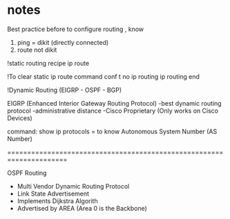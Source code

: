 # notes


Best practice before to configure routing , know 
1. ping = dikit (directly connected)
2. route not dikit 


!static routing recipe
ip route <not directly connected network IP> <subnet mask of NDCN> <Host IP of next hop>


!To clear static ip route command
conf t
 no ip routing
 ip routing
 end


!Dynamic Routing (EIGRP - OSPF - BGP)

EIGRP (Enhanced Interior Gateway Routing Protocol)
-best dynamic routing protocol
-administrative distance
-Cisco Proprietary (Only works on Cisco Devices)

command:
show ip protocols = to know Autonomous System Number (AS Number)


=====================================================================

OSPF Routing
- Multi Vendor Dynamic Routing Protocol
- Link State Advertisement
- Implements Dijkstra Algorith
- Advertised by AREA (Area 0 is the Backbone)










